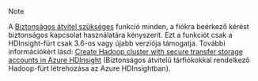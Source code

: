 > [!NOTE]
> A [Biztonságos átvitel szükséges](../articles/storage/common/storage-require-secure-transfer.md) funkció minden, a fiókra beérkező kérést biztonságos kapcsolat használatára kényszerít. Ezt a funkciót csak a HDInsight-fürt csak 3.6-os vagy újabb verziója támogatja. További információkért lásd: [Create Hadoop cluster with secure transfer storage accounts in Azure HDInsight](../articles/hdinsight/hdinsight-hadoop-create-linux-clusters-with-secure-transfer-storage.md) (Biztonságos átvitelű tárfiókokkal rendelkező Hadoop-fürt létrehozása az Azure HDInsightban).